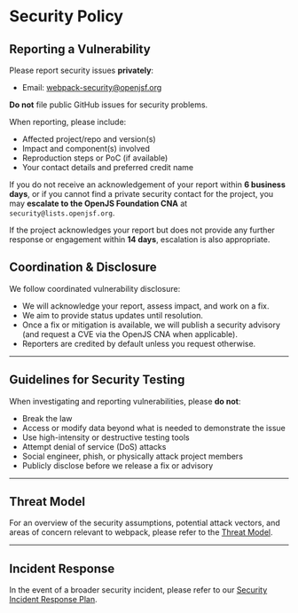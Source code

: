 # Security Policy

## Reporting a Vulnerability

Please report security issues **privately**:

- Email: [webpack-security@openjsf.org](mailto:webpack-security@openjsf.org)

**Do not** file public GitHub issues for security problems.

When reporting, please include:

- Affected project/repo and version(s)
- Impact and component(s) involved
- Reproduction steps or PoC (if available)
- Your contact details and preferred credit name

If you do not receive an acknowledgement of your report within **6 business days**, or if you cannot find a private security contact for the project, you may **escalate to the OpenJS Foundation CNA** at `security@lists.openjsf.org`.

If the project acknowledges your report but does not provide any further response or engagement within **14 days**, escalation is also appropriate.

## Coordination & Disclosure

We follow coordinated vulnerability disclosure:

- We will acknowledge your report, assess impact, and work on a fix.
- We aim to provide status updates until resolution.
- Once a fix or mitigation is available, we will publish a security advisory (and request a CVE via the OpenJS CNA when applicable).
- Reporters are credited by default unless you request otherwise.

---

## Guidelines for Security Testing

When investigating and reporting vulnerabilities, please **do not**:

- Break the law
- Access or modify data beyond what is needed to demonstrate the issue
- Use high-intensity or destructive testing tools
- Attempt denial of service (DoS) attacks
- Social engineer, phish, or physically attack project members
- Publicly disclose before we release a fix or advisory

---

## Threat Model

For an overview of the security assumptions, potential attack vectors, and areas
of concern relevant to webpack, please refer to the
[Threat Model](https://github.com/webpack/security-wg/blob/main/docs/threat-model.md).

---

## Incident Response

In the event of a broader security incident, please refer to our
[Security Incident Response Plan](https://github.com/webpack/webpack/blob/main/INCIDENT_RESPONSE_PLAN.md).
